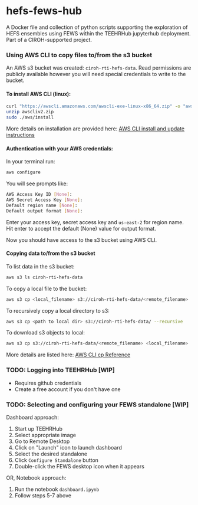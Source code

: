 # hefs-fews-hub
A Docker file and collection of python scripts supporting the exploration of HEFS ensembles using FEWS within the TEEHRHub jupyterhub deployment. Part of a CIROH-supported project.

### Using AWS CLI to copy files to/from the s3 bucket
An AWS s3 bucket was created: `ciroh-rti-hefs-data`. Read permissions are publicly available however you will need special credentials to write to the bucket.

#### To install AWS CLI (linux):

```bash
curl "https://awscli.amazonaws.com/awscli-exe-linux-x86_64.zip" -o "awscliv2.zip"
unzip awscliv2.zip
sudo ./aws/install
```

More details on installation are provided here: [AWS CLI install and update instructions](https://docs.aws.amazon.com/cli/latest/userguide/getting-started-install.html#getting-started-install-instructions)


#### Authentication with your AWS credentials:

In your terminal run:
```bash
aws configure
```

You will see prompts like:
```bash
AWS Access Key ID [None]:
AWS Secret Access Key [None]:
Default region name [None]:
Default output format [None]:
```
Enter your access key, secret access key and `us-east-2` for region name. Hit enter to accept the default (None) value for output format.

Now you should have access to the s3 bucket using AWS CLI.

#### Copying data to/from the s3 bucket
To list data in the s3 bucket:
```bash
aws s3 ls ciroh-rti-hefs-data
```

To copy a local file to the bucket:
```bash
aws s3 cp <local_filename> s3://ciroh-rti-hefs-data/<remote_filename>
```

To recursively copy a local directory to s3:
```bash
aws s3 cp <path to local dir> s3://ciroh-rti-hefs-data/ --recursive
```

To download s3 objects to local:
```bash
aws s3 cp s3://ciroh-rti-hefs-data/<remote_filename> <local_filename>
```

More details are listed here: [AWS CLI cp Reference](https://docs.aws.amazon.com/cli/latest/reference/s3/cp.html)


### TODO: Logging into TEEHRHub [WIP]
* Requires github credentials
* Create a free account if you don't have one

### TODO: Selecting and configuring your FEWS standalone [WIP]

Dashboard approach:
1. Start up TEEHRHub
2. Select appropriate image
3. Go to Remote Desktop
4. Click on "Launch" icon to launch dashboard
5. Select the desired standalone
6. Click `Configure Standalone` button
7. Double-click the FEWS desktop icon when it appears

OR, Notebook approach:
1. Run the notebook `dashboard.ipynb`
2. Follow steps 5-7 above